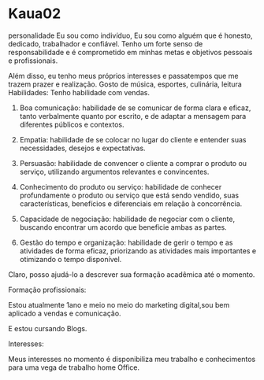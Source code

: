 # Kaua02
personalidade
Eu sou como indivíduo, Eu sou como alguém que é honesto, dedicado, trabalhador e confiável. Tenho um forte senso de responsabilidade e é comprometido em minhas metas e objetivos pessoais e profissionais. 

Além disso, eu tenho meus próprios interesses e passatempos que me trazem prazer e realização. Gosto de música, esportes, culinária, leitura
Habilidades: Tenho habilidade com vendas.

1. Boa comunicação: habilidade de se comunicar de forma clara e eficaz, tanto verbalmente quanto por escrito, e de adaptar a mensagem para diferentes públicos e contextos.

2. Empatia: habilidade de se colocar no lugar do cliente e entender suas necessidades, desejos e expectativas.

3. Persuasão: habilidade de convencer o cliente a comprar o produto ou serviço, utilizando argumentos relevantes e convincentes.

4. Conhecimento do produto ou serviço: habilidade de conhecer profundamente o produto ou serviço que está sendo vendido, suas características, benefícios e diferenciais em relação à concorrência.

5. Capacidade de negociação: habilidade de negociar com o cliente, buscando encontrar um acordo que beneficie ambas as partes.

6. Gestão do tempo e organização: habilidade de gerir o tempo e as atividades de forma eficaz, priorizando as atividades mais importantes e otimizando o tempo disponível.

Claro, posso ajudá-lo a descrever sua formação acadêmica até o momento. 

Formação profissionais:

Estou atualmente 1ano e meio no meio do marketing digital,sou bem aplicado a vendas e comunicação.

E estou cursando Blogs.

Interesses:

Meus interesses no momento é disponibiliza meu trabalho e conhecimentos para uma vega de trabalho home Office.

